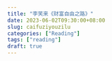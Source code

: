 ```yaml
---
title: "李笑来《财富自由之路》"
date: 2023-06-02T09:30:00+08:00
slug: caifuziyouzilu
categories: ["Reading"]
tags: ["reading"]
draft: true
---
```


